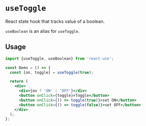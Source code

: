 # `useToggle`

React state hook that tracks value of a boolean.

`useBoolean` is an alias for `useToggle`.

## Usage

```jsx
import {useToggle, useBoolean} from 'react-use';

const Demo = () => {
  const [on, toggle] = useToggle(true);

  return (
    <div>
      <div>{on ? 'ON' : 'OFF'}</div>
      <button onClick={toggle}>Toggle</button>
      <button onClick={() => toggle(true)}>set ON</button>
      <button onClick={() => toggle(false)}>set OFF</button>
    </div>
  );
};
```
